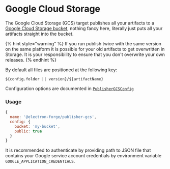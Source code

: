# Google Cloud Storage

The Google Cloud Storage (GCS) target publishes all your artifacts to a [Google Cloud Storage bucket](https://cloud.google.com/storage/docs), nothing fancy here, literally just puts all your artifacts straight into the bucket.

{% hint style="warning" %}
If you run publish twice with the same version on the same platform it is possible for your old artifacts to get overwritten in Storage.  It is your responsibility to ensure that you don't overwrite your own releases.
{% endhint %}

By default all files are positioned at the following key:  
  
`${config.folder || version}/${artifactName}`

Configuration options are documented in [`PublisherGCSConfig`](https://js.electronforge.io/publisher/gcs/interfaces/publishergcsconfig.html)

### Usage

```javascript
{
  name: '@electron-forge/publisher-gcs',
  config: {
    bucket: 'my-bucket',
    public: true
  }
}
```

It is recommended to authenticate by providing path to JSON file that contains your Google service account credentials by environment variable `GOOGLE_APPLICATION_CREDENTIALS`.
